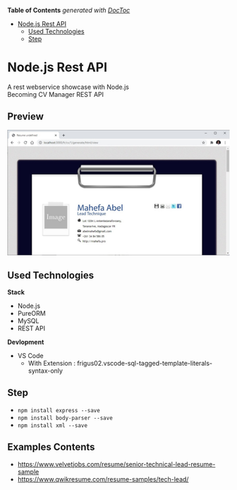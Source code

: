 <!-- START doctoc generated TOC please keep comment here to allow auto update -->
<!-- DON'T EDIT THIS SECTION, INSTEAD RE-RUN doctoc TO UPDATE -->
**Table of Contents**  *generated with [DocToc](https://github.com/thlorenz/doctoc)*

- [Node.js Rest API](#nodejs-rest-api)
  - [Used Technologies](#used-technologies)
  - [Step](#step)

<!-- END doctoc generated TOC please keep comment here to allow auto update -->

# Node.js Rest API
A rest webservice showcase with Node.js <br/>
Becoming CV Manager REST API

## Preview
![](https://raw.githubusercontent.com/MahefaNumeric/cvm-rest-api/main/Public/Images/preview-1.jpg)

## Used Technologies
**Stack**
- Node.js
- PureORM
- MySQL
- REST API

**Devlopment**
- VS Code
  - With Extension : frigus02.vscode-sql-tagged-template-literals-syntax-only

## Step
- `npm install express --save`
- `npm install body-parser --save`
- `npm install xml --save`

## Examples Contents
- https://www.velvetjobs.com/resume/senior-technical-lead-resume-sample
- https://www.qwikresume.com/resume-samples/tech-lead/
